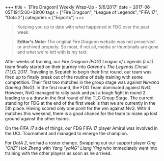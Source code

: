 +++
title = '[Fire Dragoon] Weekly Wrap-Up - 5/6/2017'
date = 2017-06-05T19:15:00+08:00
tags = ["Fire Dragoon", "League of Legends", "FIFA 17", "Dota 2"]
categories = ["Esports"]
+++
> Keeping you up to date with what happened in FDG over the past week.

> **Editor's Note:** The original Fire Dragoon website was not preserved or archived properly. So most, if not all, media or thumbnails are gone and what we're left with is my text.

After weeks of training, our *Fire Dragoon (FDG)* *League of Legends (LoL)* team finally started on their journey into *Garena*'s *The Legends Circuit (TLC) 2017*. Traveling to Seputeh to begin their first round, our team was fired up to finally break out of the routine of daily training with some competition. Their first two matches in the group stage was against *Nirvana Gaming (NvG)*. In the first round, the FDG Team dominated against NvG. However, NvG managed to rally back and put a tough fight in round 2 leading to a a draw in the first round of the TLC Group Stage. The current standing for FDG at the end of the first week is that we are currently in the 5th place. Having scored only one point for the win against NvG. With 4 matches this weekend, there is a good chance for the team to make up lost ground against the other teams.

On the *FIFA 17* side of things, our FDG FIFA 17 player Amirul was involved in the UCL Tournament and managed to emerge the champion.

For *DotA 2*, we had a roster change. Swapping out our support player *Ong "OhZ" Hok Zheng* with *Yang "yaNG" Liang Ying* who immediately went into training with the other players as soon as he arrived.